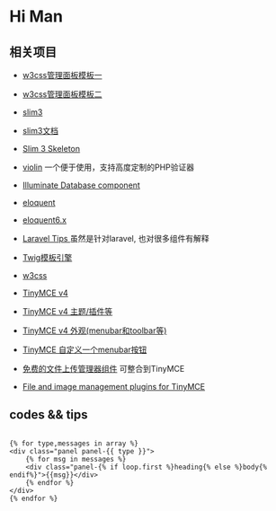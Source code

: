 # Hi Man

## 相关项目

- [w3css管理面板模板一](https://www.w3schools.com/w3css/tryw3css_templates_mail.htm)
- [w3css管理面板模板二](https://www.w3schools.com/w3css/tryw3css_templates_analytics.htm)

- [slim3](http://www.slimframework.com)

- [slim3文档](http://www.slimframework.com/docs/)

- [Slim 3 Skeleton](https://github.com/slimphp/Slim-Skeleton)

- [violin](https://github.com/alexgarrett/violin) 一个便于使用，支持高度定制的PHP验证器

- [Illuminate Database component](https://github.com/illuminate/database)

- [eloquent](https://laravel.com/docs/5.8/eloquent)

- [eloquent6.x](https://laravel.com/docs/6.x/eloquent)

- [Laravel Tips ](https://github.com/seekerliu/laravel-tips) 虽然是针对laravel, 也对很多组件有解释

- [Twig模板引擎](https://twig.symfony.com/)

- [w3css](https://www.w3schools.com/w3css/default.asp)

- [TinyMCE v4](https://www.tiny.cloud/docs-4x/quick-start/)

- [TinyMCE v4 主题/插件等](https://www.tiny.cloud/get-tiny/custom-builds/)

- [TinyMCE v4 外观(menubar和toolbar等)](https://www.tiny.cloud/docs/configure/editor-appearance/#menubar)

- [TinyMCE 自定义一个menubar按钮](https://www.tiny.cloud/docs/demo/custom-toolbar-menu-button/)

- [免费的文件上传管理器组件](https://www.responsivefilemanager.com/demo.php) 可整合到TinyMCE

- [File and image management plugins for TinyMCE](
https://www.tyssendesign.com.au/articles/cms/file-and-image-management-plugins-for-tinymce/#tinybrowser
)
## codes && tips

```迭代twig

{% for type,messages in array %}
<div class="panel panel-{{ type }}">    
    {% for msg in messages %}        
    <div class="panel-{% if loop.first %}heading{% else %}body{% endif%}">{{msg}}</div>        
    {% endfor %}
</div>
{% endfor %}

```